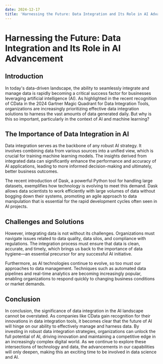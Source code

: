 ```yaml
---
date: 2024-12-17
title: 'Harnessing the Future: Data Integration and Its Role in AI Advancement'
---
```


# Harnessing the Future: Data Integration and Its Role in AI Advancement

## Introduction

In today's data-driven landscape, the ability to seamlessly integrate and manage data is rapidly becoming a critical success factor for businesses leveraging artificial intelligence (AI). As highlighted in the recent recognition of CData in the 2024 Gartner Magic Quadrant for Data Integration Tools, organizations are increasingly prioritizing effective data integration solutions to harness the vast amounts of data generated daily. But why is this so important, particularly in the context of AI and machine learning?

<!-- more -->
## The Importance of Data Integration in AI

Data integration serves as the backbone of any robust AI strategy. It involves combining data from various sources into a unified view, which is crucial for training machine learning models. The insights derived from integrated data can significantly enhance the performance and accuracy of AI applications, leading to more informed decision-making and ultimately, better business outcomes.

The recent introduction of Dask, a powerful Python tool for handling large datasets, exemplifies how technology is evolving to meet this demand. Dask allows data scientists to work efficiently with large volumes of data without bogging down their systems, promoting an agile approach to data manipulation that is essential for the rapid development cycles often seen in AI projects.

## Challenges and Solutions

However, integrating data is not without its challenges. Organizations must navigate issues related to data quality, data silos, and compliance with regulations. The integration process must ensure that data is clean, accurate, and timely, which brings us back to the importance of data hygiene—an essential precursor for any successful AI initiative.

Furthermore, as AI technologies continue to evolve, so too must our approaches to data management. Techniques such as automated data pipelines and real-time analytics are becoming increasingly popular, enabling organizations to respond quickly to changing business conditions or market demands.

## Conclusion

In conclusion, the significance of data integration in the AI landscape cannot be overstated. As companies like CData gain recognition for their innovations in data integration tools, it becomes clear that the future of AI will hinge on our ability to effectively manage and harness data. By investing in robust data integration strategies, organizations can unlock the full potential of AI, driving innovation and maintaining a competitive edge in an increasingly complex digital world. As we continue to explore these intersections of technology and data, the advancements in our capabilities will only deepen, making this an exciting time to be involved in data science and AI.